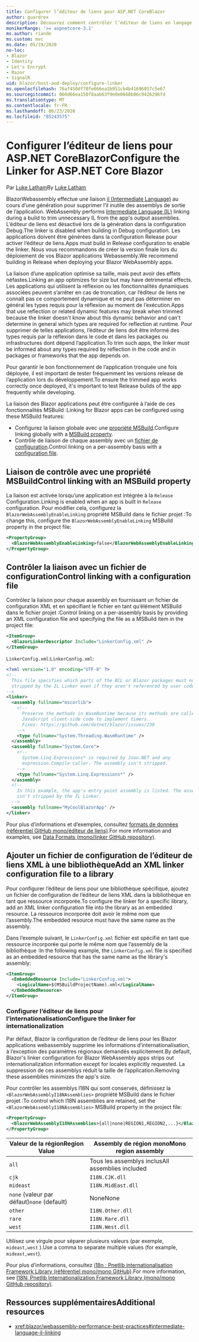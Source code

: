 ```yaml
---
title: Configurer l’éditeur de liens pour ASP.NET CoreBlazor
author: guardrex
description: Découvrez comment contrôler l’éditeur de liens en langage intermédiaire (IL) lors de la génération d’une Blazor application.
monikerRange: '>= aspnetcore-3.1'
ms.author: riande
ms.custom: mvc
ms.date: 05/19/2020
no-loc:
- Blazor
- Identity
- Let's Encrypt
- Razor
- SignalR
uid: blazor/host-and-deploy/configure-linker
ms.openlocfilehash: 76af450df70fe666ea1b951cb4b41696057c5e67
ms.sourcegitcommit: 066d66ea150f8aab63f9e0e0668b06c9426296fd
ms.translationtype: MT
ms.contentlocale: fr-FR
ms.lasthandoff: 06/23/2020
ms.locfileid: "85243575"
---
```

# <a name="configure-the-linker-for-aspnet-core-blazor"></a><span data-ttu-id="a546e-103">Configurer l’éditeur de liens pour ASP.NET CoreBlazor</span><span class="sxs-lookup"><span data-stu-id="a546e-103">Configure the Linker for ASP.NET Core Blazor</span></span>

<span data-ttu-id="a546e-104">Par [Luke Latham](https://github.com/guardrex)</span><span class="sxs-lookup"><span data-stu-id="a546e-104">By [Luke Latham](https://github.com/guardrex)</span></span>

Blazor<span data-ttu-id="a546e-105">Webassembly effectue une liaison [il (Intermediate Language)](/dotnet/standard/managed-code#intermediate-language--execution) au cours d’une génération pour supprimer l’il inutile des assemblys de sortie de l’application.</span><span class="sxs-lookup"><span data-stu-id="a546e-105"> WebAssembly performs [Intermediate Language (IL)](/dotnet/standard/managed-code#intermediate-language--execution) linking during a build to trim unnecessary IL from the app's output assemblies.</span></span> <span data-ttu-id="a546e-106">L’éditeur de liens est désactivé lors de la génération dans la configuration Debug.</span><span class="sxs-lookup"><span data-stu-id="a546e-106">The linker is disabled when building in Debug configuration.</span></span> <span data-ttu-id="a546e-107">Les applications doivent être générées dans la configuration Release pour activer l’éditeur de liens.</span><span class="sxs-lookup"><span data-stu-id="a546e-107">Apps must build in Release configuration to enable the linker.</span></span> <span data-ttu-id="a546e-108">Nous vous recommandons de créer la version finale lors du déploiement de vos Blazor applications Webassembly.</span><span class="sxs-lookup"><span data-stu-id="a546e-108">We recommend building in Release when deploying your Blazor WebAssembly apps.</span></span> 

<span data-ttu-id="a546e-109">La liaison d’une application optimise sa taille, mais peut avoir des effets néfastes.</span><span class="sxs-lookup"><span data-stu-id="a546e-109">Linking an app optimizes for size but may have detrimental effects.</span></span> <span data-ttu-id="a546e-110">Les applications qui utilisent la réflexion ou les fonctionnalités dynamiques associées peuvent s’arrêter en cas de troncation, car l’éditeur de liens ne connaît pas ce comportement dynamique et ne peut pas déterminer en général les types requis pour la réflexion au moment de l’exécution.</span><span class="sxs-lookup"><span data-stu-id="a546e-110">Apps that use reflection or related dynamic features may break when trimmed because the linker doesn't know about this dynamic behavior and can't determine in general which types are required for reflection at runtime.</span></span> <span data-ttu-id="a546e-111">Pour supprimer de telles applications, l’éditeur de liens doit être informé des types requis par la réflexion dans le code et dans les packages ou infrastructures dont dépend l’application.</span><span class="sxs-lookup"><span data-stu-id="a546e-111">To trim such apps, the linker must be informed about any types required by reflection in the code and in packages or frameworks that the app depends on.</span></span> 

<span data-ttu-id="a546e-112">Pour garantir le bon fonctionnement de l’application tronquée une fois déployée, il est important de tester fréquemment les versions release de l’application lors du développement.</span><span class="sxs-lookup"><span data-stu-id="a546e-112">To ensure the trimmed app works correctly once deployed, it's important to test Release builds of the app frequently while developing.</span></span>

<span data-ttu-id="a546e-113">La liaison des Blazor applications peut être configurée à l’aide de ces fonctionnalités MSBuild :</span><span class="sxs-lookup"><span data-stu-id="a546e-113">Linking for Blazor apps can be configured using these MSBuild features:</span></span>

* <span data-ttu-id="a546e-114">Configurez la liaison globale avec une [propriété MSBuild](#control-linking-with-an-msbuild-property).</span><span class="sxs-lookup"><span data-stu-id="a546e-114">Configure linking globally with a [MSBuild property](#control-linking-with-an-msbuild-property).</span></span>
* <span data-ttu-id="a546e-115">Contrôle de liaison de chaque assembly avec un [fichier de configuration](#control-linking-with-a-configuration-file).</span><span class="sxs-lookup"><span data-stu-id="a546e-115">Control linking on a per-assembly basis with a [configuration file](#control-linking-with-a-configuration-file).</span></span>

## <a name="control-linking-with-an-msbuild-property"></a><span data-ttu-id="a546e-116">Liaison de contrôle avec une propriété MSBuild</span><span class="sxs-lookup"><span data-stu-id="a546e-116">Control linking with an MSBuild property</span></span>

<span data-ttu-id="a546e-117">La liaison est activée lorsqu’une application est intégrée à la `Release` Configuration.</span><span class="sxs-lookup"><span data-stu-id="a546e-117">Linking is enabled when an app is built in `Release` configuration.</span></span> <span data-ttu-id="a546e-118">Pour modifier cela, configurez la `BlazorWebAssemblyEnableLinking` propriété MSBuild dans le fichier projet :</span><span class="sxs-lookup"><span data-stu-id="a546e-118">To change this, configure the `BlazorWebAssemblyEnableLinking` MSBuild property in the project file:</span></span>

```xml
<PropertyGroup>
  <BlazorWebAssemblyEnableLinking>false</BlazorWebAssemblyEnableLinking>
</PropertyGroup>
```

## <a name="control-linking-with-a-configuration-file"></a><span data-ttu-id="a546e-119">Contrôler la liaison avec un fichier de configuration</span><span class="sxs-lookup"><span data-stu-id="a546e-119">Control linking with a configuration file</span></span>

<span data-ttu-id="a546e-120">Contrôlez la liaison pour chaque assembly en fournissant un fichier de configuration XML et en spécifiant le fichier en tant qu’élément MSBuild dans le fichier projet :</span><span class="sxs-lookup"><span data-stu-id="a546e-120">Control linking on a per-assembly basis by providing an XML configuration file and specifying the file as a MSBuild item in the project file:</span></span>

```xml
<ItemGroup>
  <BlazorLinkerDescriptor Include="LinkerConfig.xml" />
</ItemGroup>
```

<span data-ttu-id="a546e-121">`LinkerConfig.xml`:</span><span class="sxs-lookup"><span data-stu-id="a546e-121">`LinkerConfig.xml`:</span></span>

```xml
<?xml version="1.0" encoding="UTF-8" ?>
<!--
  This file specifies which parts of the BCL or Blazor packages must not be
  stripped by the IL Linker even if they aren't referenced by user code.
-->
<linker>
  <assembly fullname="mscorlib">
    <!--
      Preserve the methods in WasmRuntime because its methods are called by 
      JavaScript client-side code to implement timers.
      Fixes: https://github.com/dotnet/blazor/issues/239
    -->
    <type fullname="System.Threading.WasmRuntime" />
  </assembly>
  <assembly fullname="System.Core">
    <!--
      System.Linq.Expressions* is required by Json.NET and any 
      expression.Compile caller. The assembly isn't stripped.
    -->
    <type fullname="System.Linq.Expressions*" />
  </assembly>
  <!--
    In this example, the app's entry point assembly is listed. The assembly
    isn't stripped by the IL Linker.
  -->
  <assembly fullname="MyCoolBlazorApp" />
</linker>
```

<span data-ttu-id="a546e-122">Pour plus d’informations et d’exemples, consultez [formats de données (référentiel GitHub mono/éditeur de liens)](https://github.com/mono/linker/blob/master/docs/data-formats.md).</span><span class="sxs-lookup"><span data-stu-id="a546e-122">For more information and examples, see [Data Formats (mono/linker GitHub repository)](https://github.com/mono/linker/blob/master/docs/data-formats.md).</span></span>

## <a name="add-an-xml-linker-configuration-file-to-a-library"></a><span data-ttu-id="a546e-123">Ajouter un fichier de configuration de l’éditeur de liens XML à une bibliothèque</span><span class="sxs-lookup"><span data-stu-id="a546e-123">Add an XML linker configuration file to a library</span></span>

<span data-ttu-id="a546e-124">Pour configurer l’éditeur de liens pour une bibliothèque spécifique, ajoutez un fichier de configuration de l’éditeur de liens XML dans la bibliothèque en tant que ressource incorporée.</span><span class="sxs-lookup"><span data-stu-id="a546e-124">To configure the linker for a specific library, add an XML linker configuration file into the library as an embedded resource.</span></span> <span data-ttu-id="a546e-125">La ressource incorporée doit avoir le même nom que l’assembly.</span><span class="sxs-lookup"><span data-stu-id="a546e-125">The embedded resource must have the same name as the assembly.</span></span>

<span data-ttu-id="a546e-126">Dans l’exemple suivant, le `LinkerConfig.xml` fichier est spécifié en tant que ressource incorporée qui porte le même nom que l’assembly de la bibliothèque :</span><span class="sxs-lookup"><span data-stu-id="a546e-126">In the following example, the `LinkerConfig.xml` file is specified as an embedded resource that has the same name as the library's assembly:</span></span>

```xml
<ItemGroup>
  <EmbeddedResource Include="LinkerConfig.xml">
    <LogicalName>$(MSBuildProjectName).xml</LogicalName>
  </EmbeddedResource>
</ItemGroup>
```

### <a name="configure-the-linker-for-internationalization"></a><span data-ttu-id="a546e-127">Configurer l’éditeur de liens pour l’internationalisation</span><span class="sxs-lookup"><span data-stu-id="a546e-127">Configure the linker for internationalization</span></span>

<span data-ttu-id="a546e-128">Par défaut, Blazor la configuration de l’éditeur de liens pour les Blazor applications webassembly supprime les informations d’internationalisation, à l’exception des paramètres régionaux demandés explicitement.</span><span class="sxs-lookup"><span data-stu-id="a546e-128">By default, Blazor's linker configuration for Blazor WebAssembly apps strips out internationalization information except for locales explicitly requested.</span></span> <span data-ttu-id="a546e-129">La suppression de ces assemblys réduit la taille de l’application.</span><span class="sxs-lookup"><span data-stu-id="a546e-129">Removing these assemblies minimizes the app's size.</span></span>

<span data-ttu-id="a546e-130">Pour contrôler les assemblys I18N qui sont conservés, définissez la `<BlazorWebAssemblyI18NAssemblies>` propriété MSBuild dans le fichier projet :</span><span class="sxs-lookup"><span data-stu-id="a546e-130">To control which I18N assemblies are retained, set the `<BlazorWebAssemblyI18NAssemblies>` MSBuild property in the project file:</span></span>

```xml
<PropertyGroup>
  <BlazorWebAssemblyI18NAssemblies>{all|none|REGION1,REGION2,...}</BlazorWebAssemblyI18NAssemblies>
</PropertyGroup>
```

| <span data-ttu-id="a546e-131">Valeur de la région</span><span class="sxs-lookup"><span data-stu-id="a546e-131">Region Value</span></span>     | <span data-ttu-id="a546e-132">Assembly de région mono</span><span class="sxs-lookup"><span data-stu-id="a546e-132">Mono region assembly</span></span>    |
| ---------------- | ----------------------- |
| `all`            | <span data-ttu-id="a546e-133">Tous les assemblys inclus</span><span class="sxs-lookup"><span data-stu-id="a546e-133">All assemblies included</span></span> |
| `cjk`            | `I18N.CJK.dll`          |
| `mideast`        | `I18N.MidEast.dll`      |
| <span data-ttu-id="a546e-134">`none` (valeur par défaut)</span><span class="sxs-lookup"><span data-stu-id="a546e-134">`none` (default)</span></span> | <span data-ttu-id="a546e-135">None</span><span class="sxs-lookup"><span data-stu-id="a546e-135">None</span></span>                    |
| `other`          | `I18N.Other.dll`        |
| `rare`           | `I18N.Rare.dll`         |
| `west`           | `I18N.West.dll`         |

<span data-ttu-id="a546e-136">Utilisez une virgule pour séparer plusieurs valeurs (par exemple, `mideast,west` ).</span><span class="sxs-lookup"><span data-stu-id="a546e-136">Use a comma to separate multiple values (for example, `mideast,west`).</span></span>

<span data-ttu-id="a546e-137">Pour plus d’informations, consultez [i18n : Pnetlib internationalisation Framework Library (référentiel mono/mono GitHub)](https://github.com/mono/mono/tree/master/mcs/class/I18N).</span><span class="sxs-lookup"><span data-stu-id="a546e-137">For more information, see [I18N: Pnetlib Internationalization Framework Library (mono/mono GitHub repository)](https://github.com/mono/mono/tree/master/mcs/class/I18N).</span></span>

## <a name="additional-resources"></a><span data-ttu-id="a546e-138">Ressources supplémentaires</span><span class="sxs-lookup"><span data-stu-id="a546e-138">Additional resources</span></span>

* <xref:blazor/webassembly-performance-best-practices#intermediate-language-il-linking>
